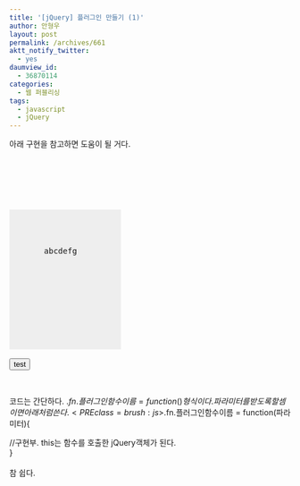 ```yaml
---
title: '[jQuery] 플러그인 만들기 (1)'
author: 안형우
layout: post
permalink: /archives/661
aktt_notify_twitter:
  - yes
daumview_id:
  - 36870114
categories:
  - 웹 퍼블리싱
tags:
  - javascript
  - jQuery
---
```

아래 구현을 참고하면 도움이 될 거다.<PRE class=brush:html><script type="text/javascript" src="http://ajax.googleapis.com/ajax/libs/jquery/1.4.2/jquery.min.js"></script>

  
<script type="text/javascript">  
$(function(){  
//플러그인 구현부  
$.fn.alertThisText = function(){  
alert(this.text());  
}

//플러그인 테스트  
$('.alertThisText').click(function(){  
$('.test').alertThisText();  
});

});  
</script>  
<style>  
.test{ width: 200px; height: 200px; text-align: center; padding-top: 50px; background: #eee;}  
</style>  
<div class="test">  
abcdefg  
</div>  
<input type="button" class="alertThisText" value="test"/>  
</PRE>  
&nbsp;

  
코드는 간단하다. $.fn.플러그인함수이름 = function(){} 형식이다. 파라미터를 받도록 할 셈이면 아래처럼 쓴다.<PRE class=brush:js>$.fn.플러그인함수이름 = function(파라미터){

  
//구현부. this는 함수를 호출한 jQuery객체가 된다.  
}  
</PRE>  
참 쉽다.